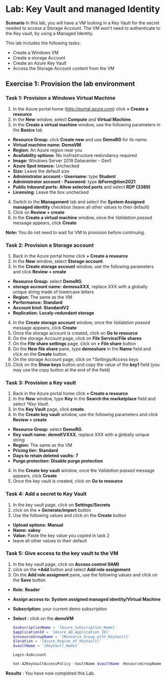 ﻿# Lab: Key Vault and managed Identity

**Scenario**
In this lab, you will have a VM looking in a Key Vault for the secret needed to access a Storage Account. The VM won't need to authenticate to the Key vault, by using a Managed Identity.

This lab includes the following tasks:

 - Create a Windows VM
 - Create a storage Account
 - Create an Azure Key Vault
 - Access the Storage Account content from the VM

## Exercise 1: Provision the lab environment

### Task 1: Provision a Windows Virtual Machine
1. In the Azure portal home (http://portal.azure.com) click **+ Create a resource**
1. In the **New** window, select **Compute** and **Virtual Machine**.
1. In the **Create a virtual machine** window, use the following parameters in the **Basics** tab
  - **Resource Group:** click **Create new** and use **DemoRG** for its name.
  - **Virtual machine name:** **DemoVM**
  - **Region:** An Azure region near you
  - **Availability options:** No insfrastructure redondancy required
  - **Image:** Windows Server 2019 Datacenter - Gen1
  - **Azure Spot intance:** Unchecked
  - **Size:** Leave the default size
  - **Administrator account - Username:** type **Student**
  - **Administrator account - Password:** type **ibForm@tion2021**
  - **Public Inbound ports:** **Allow selected ports** and select **RDP (3389)**
  - **Licensing:** Leave the box unchecked
4. Switch to the **Management** tab and select the **System Assigned managed identity** checkbox (leave all other values to their default)
1. Click on **Review + create**
1. In the **Create a virtual machine** window, once the *Validation passed* message appears, click **Create**

**Note:** You do not need to wait for VM to provision before continuing.

### Task 2: Provision a Storage account
1. Back in the Azure portal home click **+ Create a resource**
1. In the **New** window, select **Storage account**.
1. In the **Create storage account** window, use the following parameters and click **Review + create**
  - **Resource Group:** select **DemoRG**.
  - **storage account name:** **demosaXXX**, replace XXX with a globally unique string made of lowercase letters
  - **Region:** The same as the VM
  - **Performance:** **Standard**
  - **Account kind:** **StandardV2**
  - **Replication:** **Localy-redundant storage**
4. In the **Create storage account** window, once the *Validation passed* message appears, click **Create**
1. Once the storage account is created, click on **Go to resource**
1. On the storage Account page, click on **File Service/File shares**
1. On the **File share settings** page, click on **+ File share** button
1. On the **New file share** pane, type **demoshare** in the **Name** field and click on the **Create** button.
1. On the storage Account page, click on **Settings/Access keys*
1. Click on the **Show keys** button and copy the value of the **key1** field (you may use the copy button at the end of the field)

### Task 3: Provision a Key vault
1. Back in the Azure portal home click **+ Create a resource**
1. In the **New** window, type **Key** in the **Search the marketplace** field and select **Key Vault*.
1. In the **Key Vault** page, click **create**.
1. In the **Create key vault** window, use the following parameters and click **Review + create**
  - **Resource Group:** select **DemoRG**.
  - **Key vault name:** **demoKVXXX**, replace XXX with a globally unique string
  - **Region:** The same as the VM
  - **Pricing tier:** **Standard**
  - **Days to retain deleted vaults:** **7**
  - **Purge protection:** **Disable purge protection**
4. In the **Create key vault** window, once the *Validation passed* message appears, click **Create**
1. Once the key vault is created, click on **Go to resource**

### Task 4: Add a secret to Key Vault
1. In the key vault page, click on **Settings/Secrets**
1. click on the **+ Generate/import** button
1. Use the following values and click on the **Create** button
  - **Upload options:** **Manual**
  - **Name:** **sakey**
  - **Value:** Paste the key value you copied in task 2
  - leave all other values to their default
  
### Task 5: Give access to the key vault to the VM
1. In the key vault page, click on **Access control (IAM)**
1. click on the **+Add** button and select **Add role assignment**
1. On the **Add role assigment** pane, use the following values and click on the **Save** button
  - **Role:** **Reader**
  - **Assign access to:** **System assigned managed identity/Virtual Machine**
  - **Subscription:** your current demo subscription
  - **Select** : click on the **demoVM**
  
    ```powershell
    $subscriptionName = '[Azure_Subscription_Name]'
    $applicationId = '[Azure_AD_Application_ID]'
    $resourceGroupName = '[Resource_Group_with_KeyVault]'
    $location = '[Azure_Region_of_KeyVault]'
    $vaultName = '[KeyVault_Name]' 
    ```
    
    ```powershell
    Login-AzAccount
    ```
    
    ```powershell
    Set-AZKeyVaultAccessPolicy -VaultName $vaultName -ResourceGroupName $resourceGroupName -ServicePrincipalName $applicationId -PermissionsToKeys get,wrapKey,unwrapKey,sign,verify,list
    ```

**Results** : You have now completed this Lab.

